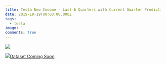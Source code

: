 ```yaml
---
title: Tesla New Income - Last 6 Quarters with Current Quarter Prediction
date: 2019-10-19T00:00:00.000Z
tags:
  - tesla
image: ''
comments: true
---
```

<img src="https://pbs.twimg.com/media/EHKxKA5WkAAHAku?format=jpg&name=medium">

<p><img src="/dataset-icon.png" border="0"><a href="">Dataset Coming Soon</a></p>
